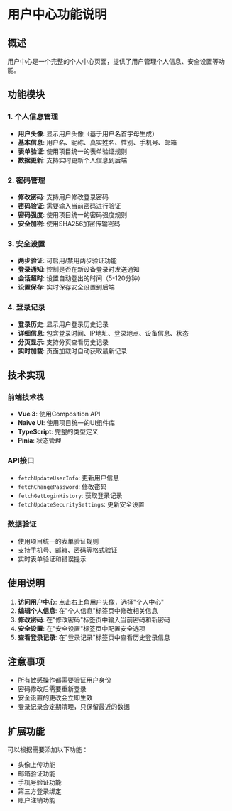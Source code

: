 # 用户中心功能说明

## 概述

用户中心是一个完整的个人中心页面，提供了用户管理个人信息、安全设置等功能。

## 功能模块

### 1. 个人信息管理
- **用户头像**: 显示用户头像（基于用户名首字母生成）
- **基本信息**: 用户名、昵称、真实姓名、性别、手机号、邮箱
- **表单验证**: 使用项目统一的表单验证规则
- **数据更新**: 支持实时更新个人信息到后端

### 2. 密码管理
- **修改密码**: 支持用户修改登录密码
- **密码验证**: 需要输入当前密码进行验证
- **密码强度**: 使用项目统一的密码强度规则
- **安全加密**: 使用SHA256加密传输密码

### 3. 安全设置
- **两步验证**: 可启用/禁用两步验证功能
- **登录通知**: 控制是否在新设备登录时发送通知
- **会话超时**: 设置自动登出的时间（5-120分钟）
- **设置保存**: 实时保存安全设置到后端

### 4. 登录记录
- **登录历史**: 显示用户登录历史记录
- **详细信息**: 包含登录时间、IP地址、登录地点、设备信息、状态
- **分页显示**: 支持分页查看历史记录
- **实时加载**: 页面加载时自动获取最新记录

## 技术实现

### 前端技术栈
- **Vue 3**: 使用Composition API
- **Naive UI**: 使用项目统一的UI组件库
- **TypeScript**: 完整的类型定义
- **Pinia**: 状态管理

### API接口
- `fetchUpdateUserInfo`: 更新用户信息
- `fetchChangePassword`: 修改密码
- `fetchGetLoginHistory`: 获取登录记录
- `fetchUpdateSecuritySettings`: 更新安全设置

### 数据验证
- 使用项目统一的表单验证规则
- 支持手机号、邮箱、密码等格式验证
- 实时表单验证和错误提示

## 使用说明

1. **访问用户中心**: 点击右上角用户头像，选择"个人中心"
2. **编辑个人信息**: 在"个人信息"标签页中修改相关信息
3. **修改密码**: 在"修改密码"标签页中输入当前密码和新密码
4. **安全设置**: 在"安全设置"标签页中配置安全选项
5. **查看登录记录**: 在"登录记录"标签页中查看历史登录信息

## 注意事项

- 所有敏感操作都需要验证用户身份
- 密码修改后需要重新登录
- 安全设置的更改会立即生效
- 登录记录会定期清理，只保留最近的数据

## 扩展功能

可以根据需要添加以下功能：
- 头像上传功能
- 邮箱验证功能
- 手机号验证功能
- 第三方登录绑定
- 账户注销功能
